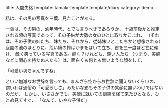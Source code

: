 title: 人間失格
template: tamaki-template.template/diary
category: demo

私は、その男の写真を三葉、見たことがある。

一葉は、その男の、幼年時代、とでも言うべきであろうか、
十歳前後かと推定される頃の写真であって、その子供が大勢の女のひとに取りかこまれ、
（それは、その子供の姉たち、妹たち、それから、従姉妹いとこたちかと想像される）
庭園の池のほとりに、荒い縞の袴はかまをはいて立ち、首を三十度ほど左に傾け、
醜く笑っている写真である。醜く？けれども、鈍い人たち
（つまり、美醜などに関心を持たぬ人たち）は、面白くも何とも無いような顔をして、

「可愛い坊ちゃんですね」

といい加減なお世辞を言っても、まんざら空からお世辞に聞えないくらいの、
謂いわば通俗の「可愛らしさ」みたいな影もその子供の笑顔に無いわけではないのだが、
しかし、いささかでも、美醜に就いての訓練を経て来たひとなら、ひとめ見てすぐ、
「なんて、いやな子供だ」
